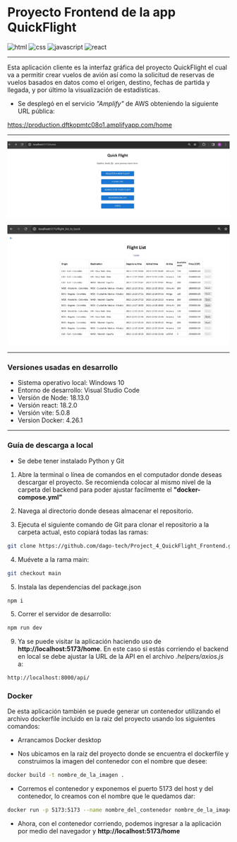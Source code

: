 # Proyecto Frontend de la app QuickFlight

<img src="https://cdn.jsdelivr.net/gh/devicons/devicon/icons/html5/html5-plain-wordmark.svg" alt="html" width="65" height="65"/> <img src="https://cdn.jsdelivr.net/gh/devicons/devicon/icons/css3/css3-plain-wordmark.svg" alt="css" width="65" height="65"/> <img src="https://cdn.jsdelivr.net/gh/devicons/devicon/icons/javascript/javascript-original.svg" alt="javascript" width="65" height="65"/> <img src="https://cdn.jsdelivr.net/gh/devicons/devicon/icons/react/react-original-wordmark.svg" alt="react" width="65" height="65"/>

---

Esta aplicación cliente es la interfaz gráfica del proyecto QuickFlight el cual va a permitir crear vuelos de avión así como la solicitud de reservas de vuelos basados en datos como el origen, destino, fechas de partida y llegada, y por último la visualización de estadísticas.

- Se desplegó en el servicio *"Amplify"* de AWS obteniendo la siguiente URL pública:

https://production.dftkopmtc08o1.amplifyapp.com/home

---

![Alt text](src/img/index.jpg)

![Alt text](src/img/list.jpg)


---

### Versiones usadas en desarrollo

- Sistema operativo local: Windows 10
- Entorno de desarrollo: Visual Studio Code
- Versión de Node: 18.13.0
- Versión react: 18.2.0
- Versión vite: 5.0.8
- Version Docker: 4.26.1

---


### Guía de descarga a local

- Se debe tener instalado Python y Git

1. Abre la terminal o línea de comandos en el computador donde deseas descargar el proyecto. Se recomienda colocar al mismo nivel de la carpeta del backend para poder ajustar facilmente el **"docker-compose.yml"**

2. Navega al directorio donde deseas almacenar el repositorio.

3. Ejecuta el siguiente comando de Git para clonar el repositorio a la carpeta actual, esto copiará todas las ramas:
```sh
git clone https://github.com/dago-tech/Project_4_QuickFlight_Frontend.git
```

4. Muévete a la rama main:

```sh
git checkout main
```
5. Instala las dependencias del package.json

```sh
npm i
```

5. Correr el servidor de desarrollo:
```sh
npm run dev
```

9. Ya se puede visitar la aplicación haciendo uso de **http://localhost:5173/home**. En este caso si estás corriendo el backend en local se debe ajustar la URL de la API en el archivo *.helpers/axios.js* a:

```sh
http://localhost:8000/api/
```

### Docker

De esta aplicación también se puede generar un contenedor utilizando el archivo dockerfile incluido en la raiz del proyecto usando los siguientes comandos:

- Arrancamos Docker desktop

- Nos ubicamos en la raíz del proyecto donde se encuentra el dockerfile y construimos la imagen del contenedor con el nombre que desee:

```sh
docker build -t nombre_de_la_imagen .
```
- Corremos el contenedor y exponemos el puerto 5173 del host y del contenedor, lo creamos con el nombre que le quedamos dar:
```sh
docker run -p 5173:5173 --name nombre_del_contenedor nombre_de_la_imagen
```
- Ahora, con el contenedor corriendo, podemos ingresar a la aplicación por medio del navegador y **http://localhost:5173/home**

